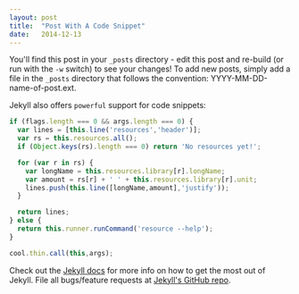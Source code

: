 ```yaml
---
layout: post
title:  "Post With A Code Snippet"
date:   2014-12-13
---
```


<p class="intro"><span class="dropcap">Y</span>ou'll find this post in your <code>_posts</code> directory - edit this post and re-build (or run with the <code>-w</code> switch) to see your changes! To add new posts, simply add a file in the <code>_posts</code> directory that follows the convention: YYYY-MM-DD-name-of-post.ext.</p>

Jekyll also offers `powerful` support for code snippets:

```js
if (flags.length === 0 && args.length === 0) {
  var lines = [this.line('resources','header')];
  var rs = this.resources.all();
  if (Object.keys(rs).length === 0) return 'No resources yet!';

  for (var r in rs) {
    var longName = this.resources.library[r].longName;
    var amount = rs[r] + ' ' + this.resources.library[r].unit;
    lines.push(this.line([longName,amount],'justify'));
  }

  return lines;
} else {
  return this.runner.runCommand('resource --help');
}
```

```js
cool.thin.call(this,args);
```

Check out the [Jekyll docs][jekyll] for more info on how to get the most out of Jekyll. File all bugs/feature requests at [Jekyll's GitHub repo][jekyll-gh].

[jekyll-gh]: https://github.com/mojombo/jekyll
[jekyll]:    http://jekyllrb.com
